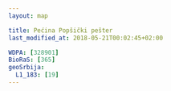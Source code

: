 ```yaml
---
layout: map

title: Pećina Popšički pešter
last_modified_at: 2018-05-21T00:02:45+02:00

WDPA: [328901]
BioRaS: [365]
geoSrbija:
  L1_183: [19]
---
```


